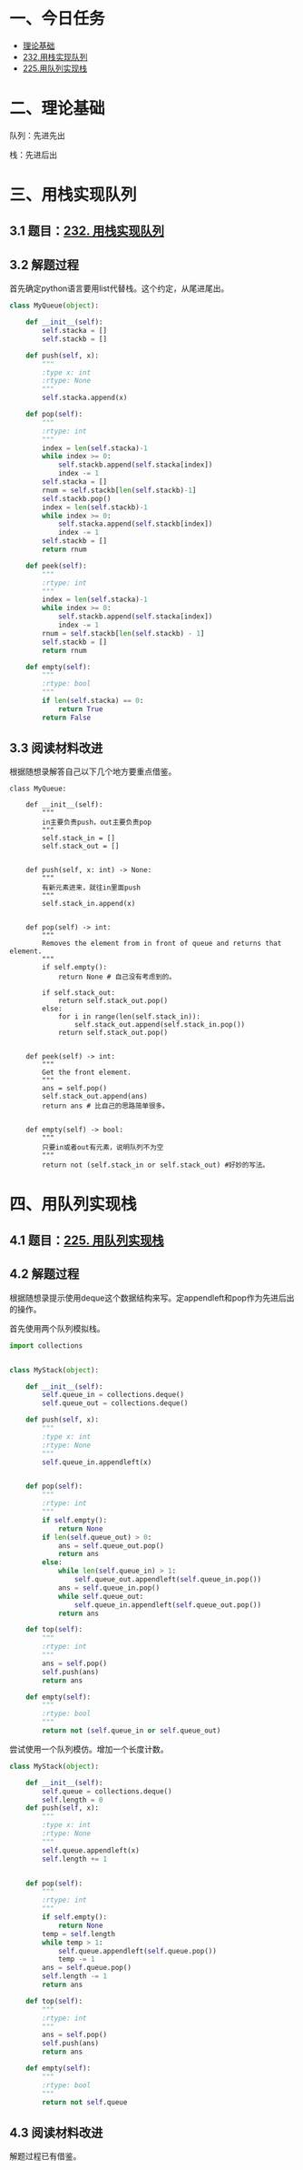 # 一、今日任务

- [理论基础](https://programmercarl.com/%E6%A0%88%E4%B8%8E%E9%98%9F%E5%88%97%E7%90%86%E8%AE%BA%E5%9F%BA%E7%A1%80.html)
- [232.用栈实现队列](https://programmercarl.com/0232.%E7%94%A8%E6%A0%88%E5%AE%9E%E7%8E%B0%E9%98%9F%E5%88%97.html)
- [225.用队列实现栈](https://programmercarl.com/0225.%E7%94%A8%E9%98%9F%E5%88%97%E5%AE%9E%E7%8E%B0%E6%A0%88.html)

# 二、理论基础

队列：先进先出

栈：先进后出

# 三、用栈实现队列

## 3.1 题目：[232. 用栈实现队列](https://leetcode.cn/problems/implement-queue-using-stacks/)

## 3.2 解题过程

首先确定python语言要用list代替栈。这个约定，从尾进尾出。

```python
class MyQueue(object):

    def __init__(self):
        self.stacka = []
        self.stackb = []

    def push(self, x):
        """
        :type x: int
        :rtype: None
        """
        self.stacka.append(x)

    def pop(self):
        """
        :rtype: int
        """
        index = len(self.stacka)-1
        while index >= 0:
            self.stackb.append(self.stacka[index])
            index -= 1
        self.stacka = []
        rnum = self.stackb[len(self.stackb)-1]
        self.stackb.pop()
        index = len(self.stackb)-1
        while index >= 0:
            self.stacka.append(self.stackb[index])
            index -= 1
        self.stackb = []
        return rnum

    def peek(self):
        """
        :rtype: int
        """
        index = len(self.stacka)-1
        while index >= 0:
            self.stackb.append(self.stacka[index])
            index -= 1
        rnum = self.stackb[len(self.stackb) - 1]
        self.stackb = []
        return rnum

    def empty(self):
        """
        :rtype: bool
        """
        if len(self.stacka) == 0:
            return True
        return False
```

## 3.3 阅读材料改进

根据随想录解答自己以下几个地方要重点借鉴。

```
class MyQueue:

    def __init__(self):
        """
        in主要负责push，out主要负责pop
        """
        self.stack_in = []
        self.stack_out = []


    def push(self, x: int) -> None:
        """
        有新元素进来，就往in里面push
        """
        self.stack_in.append(x)


    def pop(self) -> int:
        """
        Removes the element from in front of queue and returns that element.
        """
        if self.empty():
            return None # 自己没有考虑到的。
        
        if self.stack_out:
            return self.stack_out.pop()
        else:
            for i in range(len(self.stack_in)):
                self.stack_out.append(self.stack_in.pop())
            return self.stack_out.pop()


    def peek(self) -> int:
        """
        Get the front element.
        """
        ans = self.pop()
        self.stack_out.append(ans)
        return ans # 比自己的思路简单很多。


    def empty(self) -> bool:
        """
        只要in或者out有元素，说明队列不为空
        """
        return not (self.stack_in or self.stack_out) #好妙的写法。
```

# 四、用队列实现栈

## 4.1 题目：[225. 用队列实现栈](https://leetcode.cn/problems/implement-stack-using-queues/)

## 4.2 解题过程

根据随想录提示使用deque这个数据结构来写。定appendleft和pop作为先进后出的操作。

首先使用两个队列模拟栈。

```python
import collections


class MyStack(object):

    def __init__(self):
        self.queue_in = collections.deque()
        self.queue_out = collections.deque()

    def push(self, x):
        """
        :type x: int
        :rtype: None
        """
        self.queue_in.appendleft(x)


    def pop(self):
        """
        :rtype: int
        """
        if self.empty():
            return None
        if len(self.queue_out) > 0:
            ans = self.queue_out.pop()
            return ans
        else:
            while len(self.queue_in) > 1:
                self.queue_out.appendleft(self.queue_in.pop())
            ans = self.queue_in.pop()
            while self.queue_out:
                self.queue_in.appendleft(self.queue_out.pop())
            return ans

    def top(self):
        """
        :rtype: int
        """
        ans = self.pop()
        self.push(ans)
        return ans

    def empty(self):
        """
        :rtype: bool
        """
        return not (self.queue_in or self.queue_out)

```

尝试使用一个队列模仿。增加一个长度计数。

```python
class MyStack(object):

    def __init__(self):
        self.queue = collections.deque()
        self.length = 0
    def push(self, x):
        """
        :type x: int
        :rtype: None
        """
        self.queue.appendleft(x)
        self.length += 1


    def pop(self):
        """
        :rtype: int
        """
        if self.empty():
            return None
        temp = self.length
        while temp > 1:
            self.queue.appendleft(self.queue.pop())
            temp -= 1
        ans = self.queue.pop()
        self.length -= 1
        return ans

    def top(self):
        """
        :rtype: int
        """
        ans = self.pop()
        self.push(ans)
        return ans

    def empty(self):
        """
        :rtype: bool
        """
        return not self.queue
```

## 4.3 阅读材料改进

 解题过程已有借鉴。













